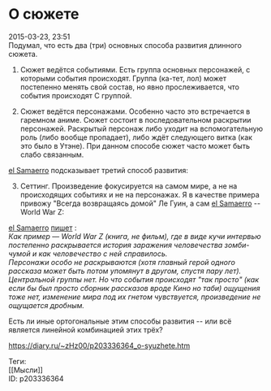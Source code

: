 О сюжете
=========

   
 2015-03-23, 23:51   
  Подумал, что есть два (три) основных способа развития длинного сюжета.   
   
 1. Сюжет ведётся событиями. Есть группа основных персонажей, с которыми события происходят. Группа (ка-тет, лол) может постепенно менять свой состав, но явно прослеживается, что события происходят С группой.   
   
 2. Сюжет ведётся персонажами. Особенно часто это встречается в гаремном аниме. Сюжет состоит в последовательном раскрытии персонажей. Раскрытый персонаж либо уходит на вспомогательную роль (либо вообще пропадает), либо ждёт следующего витка (как это было в Утэне). При данном способе сюжет часто может быть слабо связанным.   
   
  [el Samaerro](http://samaerro.diary.ru "-___-")  подсказывает третий способ развития:   
   
 3. Сеттинг. Произведение фокусируется на самом мире, а не на происходящих событиях и не на персонажах. Я в качестве примера привожу "Всегда возвращаясь домой" Ле Гуин, а сам  [el Samaerro](http://samaerro.diary.ru "-___-")  -- World War Z:   
   
  [el Samaerro](http://samaerro.diary.ru "-___-")   [пишет](http://zhz00.diary.ru/p203336364.htm?from=0#686169758)  :   
  *Как пример — World War Z (книга, не фильм), где в виде кучи интервью постепенно раскрывается история заражения человечества зомби-чумой и как человечество с ней справилось.   
 Персонажи особо не раскрываются (хотя главный герой одного рассказа может быть потом упомянут в другом, спустя пару лет). Центральной группы нет. Но что события происходят "так просто" (как если бы был просто сборник рассказов вроде Кино но таби) ощущения тоже нет, изменение мира под их гнетом чувствуется, произведение не ощущается дробным.*    
   
 Есть ли иные ортогональные этим способы развития -- или всё является линейной комбинацией этих трёх?   
    
 <https://diary.ru/~zHz00/p203336364_o-syuzhete.htm>   
   
 Теги:   
 [[Мысли]]   
 ID: p203336364